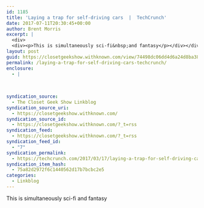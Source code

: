 ```yaml
---
id: 1185
title: 'Laying a trap for self-driving cars  |  TechCrunch'
date: 2017-07-11T20:30:45+00:00
author: Brent Morris
excerpt: |
  <div>
  <div><p>This is simultaneously sci-fi&nbsp;and fantasy</p></div></div>
layout: post
guid: https://closetgeekshow.withknown.com/view/74498dc06dd4d6a24d8ba38715c81a66
permalink: /laying-a-trap-for-self-driving-cars-techcrunch/
enclosure:
  - |
    
    
    
syndication_source:
  - The Closet Geek Show Linkblog
syndication_source_uri:
  - https://closetgeekshow.withknown.com/
syndication_source_id:
  - https://closetgeekshow.withknown.com/?_t=rss
syndication_feed:
  - https://closetgeekshow.withknown.com/?_t=rss
syndication_feed_id:
  - "7"
syndication_permalink:
  - https://techcrunch.com/2017/03/17/laying-a-trap-for-self-driving-cars
syndication_item_hash:
  - 75a82d2972f6c1440562d17b7bcbc2e5
categories:
  - Linkblog
---
```

<div class="known-bookmark">
  <div class="e-content">
    <p>
      This is simultaneously sci-fi and fantasy
    </p>
  </div>
</div>